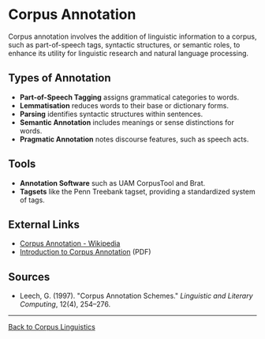# Corpus Annotation

Corpus annotation involves the addition of linguistic information to a corpus, such as part-of-speech tags, syntactic structures, or semantic roles, to enhance its utility for linguistic research and natural language processing.

## Types of Annotation

- **Part-of-Speech Tagging** assigns grammatical categories to words.
- **Lemmatisation** reduces words to their base or dictionary forms.
- **Parsing** identifies syntactic structures within sentences.
- **Semantic Annotation** includes meanings or sense distinctions for words.
- **Pragmatic Annotation** notes discourse features, such as speech acts.

## Tools

- **Annotation Software** such as UAM CorpusTool and Brat.
- **Tagsets** like the Penn Treebank tagset, providing a standardized system of tags.

## External Links

- [Corpus Annotation - Wikipedia](https://en.wikipedia.org/wiki/Corpus_linguistics#Annotation)
- [Introduction to Corpus Annotation](https://ucrel.lancs.ac.uk/acl/EACL2003/corpus_annotation_tutorial.pdf) (PDF)

## Sources

- Leech, G. (1997). "Corpus Annotation Schemes." *Linguistic and Literary Computing*, 12(4), 254–276.

---

[Back to Corpus Linguistics](README.md)
